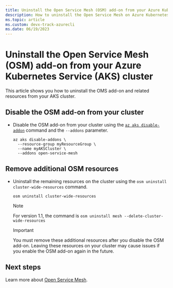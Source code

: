```yaml
---
title: Uninstall the Open Service Mesh (OSM) add-on from your Azure Kubernetes Service (AKS) cluster
description: How to uninstall the Open Service Mesh on Azure Kubernetes Service (AKS) using Azure CLI.
ms.topic: article
ms.custom: devx-track-azurecli
ms.date: 06/19/2023
---
```


# Uninstall the Open Service Mesh (OSM) add-on from your Azure Kubernetes Service (AKS) cluster

This article shows you how to uninstall the OMS add-on and related resources from your AKS cluster.

## Disable the OSM add-on from your cluster

* Disable the OSM add-on from your cluster using the [`az aks disable-addon`][az-aks-disable-addon] command and the `--addons` parameter.

    ```azurecli-interactive
    az aks disable-addons \
      --resource-group myResourceGroup \
      --name myAKSCluster \
      --addons open-service-mesh
    ```

## Remove additional OSM resources

* Uninstall the remaining resources on the cluster using the `osm uninstall cluster-wide-resources` command.

    ```console
    osm uninstall cluster-wide-resources
    ```

    > [!NOTE]
    > For version 1.1, the command is `osm uninstall mesh --delete-cluster-wide-resources`

    > [!IMPORTANT]
    > You must remove these additional resources after you disable the OSM add-on. Leaving these resources on your cluster may cause issues if you enable the OSM add-on again in the future.

## Next steps

Learn more about [Open Service Mesh][osm].

<!-- LINKS - Internal -->
[az-aks-disable-addon]: /cli/azure/aks#az_aks_disable_addons
[osm]: ./open-service-mesh-about.md
